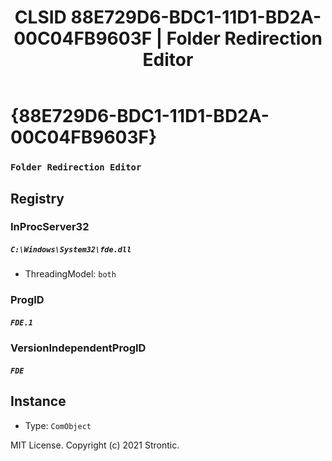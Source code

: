 ﻿---
title: "CLSID 88E729D6-BDC1-11D1-BD2A-00C04FB9603F | Folder Redirection Editor"
excerpt: What is COM-Object CLSID 88E729D6-BDC1-11D1-BD2A-00C04FB9603F?
---

# {88E729D6-BDC1-11D1-BD2A-00C04FB9603F}

### `Folder Redirection Editor`

## Registry


### InProcServer32

##### `C:\Windows\System32\fde.dll`
* ThreadingModel: `both`

### ProgID

##### `FDE.1`

### VersionIndependentProgID

##### `FDE`

## Instance

* Type: `ComObject`

MIT License. Copyright (c) 2021 Strontic.



